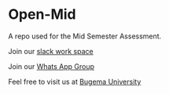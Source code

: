 # Open-Mid
A repo used for the Mid Semester Assessment.

Join our [slack work space](https://join.slack.com/t/slack-pyo5813/shared_invite/zt-yjxuv2u9-nh76BpOrSGEpbPsF8K7_pg) 

Join our [Whats App Group](https://chat.whatsapp.com/JNylJhAZ2sj0uT7mBqyqBC)

Feel free to visit us at [Bugema University](https://bugemauniv.ac.ug/)
